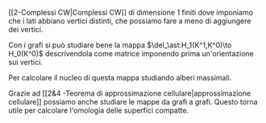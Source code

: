 [[2-Complessi CW|Complessi CW]] di dimensione 1 finiti dove imponiamo che i lati abbiano vertici distinti, che possiamo fare a meno di aggiungere dei vertici.

Con i grafi si può studiare bene la mappa $\del_\ast:H_1(K^1,K^0)\to H_0(K^0)$ descrivendola come matrice imponendo prima un'orientazione sui vertici.

Per calcolare il nucleo di questa mappa studiando alberi massimali.

Grazie ad [[2&4 -Teorema di approssimazione cellulare|approssimazione cellulare]] possiamo anche studiare le mappe da grafi a grafi. Questo torna utile per calcolare l'omologia delle superfici compatte.